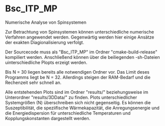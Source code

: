 # Bsc_ITP_MP
Numerische Analyse von Spinsystemen

Zur Betrachtung von Spinsystemen können unterschiedliche numerische Verfahren angewendet werden.
Gegenwärtig werden hier einige Ansätze der exakten Diagionalisierung verfolgt.

Der Sourcecode muss als "Bsc_ITP_MP" im Ordner "cmake-build-release" kompiliert werden.
Anschließend können über die beiliegenden -sh-Dateien uinterschiedliche Plopts erzeigt werden.

Bis N = 30 liegen bereits alle notwendigen Ordner vor. Das Limit deses Programms liegt be N = 32.
Allerdings steigen der RAM-Bedarf und die Rechenzeit sehr schnell an.

Alle entstehenden Plots sind im Ordner "results/" beziehungsweise im Unterordner "results/3DData/" zu finden.
Plots unterschiedlicher Systemgrößen (N) überschreiben sich nicht gegenseitig.
Es können die Suszeptibilität, die speziifische Wärmekapazität, die Anregungsenergie und die Energiedispersion
für unterschiedliche Temperaturen und Kopplungskonstanten dargestellt werden.
